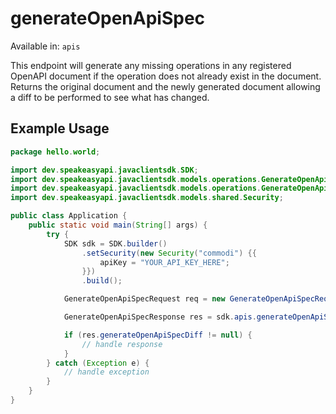 # generateOpenApiSpec
Available in: `apis`

This endpoint will generate any missing operations in any registered OpenAPI document if the operation does not already exist in the document.
Returns the original document and the newly generated document allowing a diff to be performed to see what has changed.

## Example Usage
```java
package hello.world;

import dev.speakeasyapi.javaclientsdk.SDK;
import dev.speakeasyapi.javaclientsdk.models.operations.GenerateOpenApiSpecRequest;
import dev.speakeasyapi.javaclientsdk.models.operations.GenerateOpenApiSpecResponse;
import dev.speakeasyapi.javaclientsdk.models.shared.Security;

public class Application {
    public static void main(String[] args) {
        try {
            SDK sdk = SDK.builder()
                .setSecurity(new Security("commodi") {{
                    apiKey = "YOUR_API_KEY_HERE";
                }})
                .build();

            GenerateOpenApiSpecRequest req = new GenerateOpenApiSpecRequest("molestiae", "modi");            

            GenerateOpenApiSpecResponse res = sdk.apis.generateOpenApiSpec(req);

            if (res.generateOpenApiSpecDiff != null) {
                // handle response
            }
        } catch (Exception e) {
            // handle exception
        }
    }
}
```